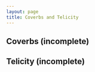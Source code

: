 ```yaml
---
layout: page
title: Coverbs and Telicity
---
```


## Coverbs (incomplete)



## Telicity (incomplete)
